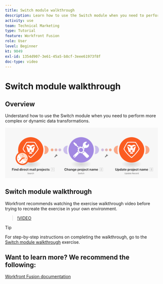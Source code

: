 ```yaml
---
title: Switch module walkthrough
description: Learn how to use the Switch module when you need to perform more complex or dynamic data transformations in [!DNL Adobe Workfront Fusion].
activity: use
team: Technical Marketing
type: Tutorial
feature: Workfront Fusion
role: User
level: Beginner
kt: 9049
exl-id: 1354d907-3e61-45a5-b8cf-3eee61973f8f
doc-type: video
---
```

# Switch module walkthrough

## Overview

Understand how to use the Switch module when you need to perform more complex or dynamic data transformations.

![An image using the switch module](assets/beyond-basic-modules-4.png)

## Switch module walkthrough

Workfront recommends watching the exercise walkthrough video before trying to recreate the exercise in your own environment.

>[!VIDEO](https://video.tv.adobe.com/v/335290/?quality=12)

>[!TIP]
>
>For step-by-step instructions on completing the walkthrough, go to the [Switch module walkthrough](https://experienceleague.adobe.com/docs/workfront-learn/tutorials-workfront/fusion/exercises/switch-module.html?lang=en) exercise.


## Want to learn more? We recommend the following:

[Workfront Fusion documentation](https://experienceleague.adobe.com/docs/workfront/using/adobe-workfront-fusion/workfront-fusion-2.html?lang=en)
